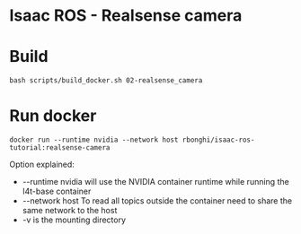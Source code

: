 # Isaac ROS - Realsense camera

# Build

```
bash scripts/build_docker.sh 02-realsense_camera
```



# Run docker

```
docker run --runtime nvidia --network host rbonghi/isaac-ros-tutorial:realsense-camera
```

Option explained:
* --runtime nvidia will use the NVIDIA container runtime while running the l4t-base container
* --network host To read all topics outside the container need to share the same network to the host
* -v is the mounting directory